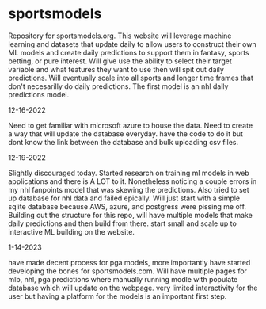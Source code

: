 # sportsmodels

Repository for sportsmodels.org. This website will leverage machine learning and datasets that update daily to allow users to construct their own ML models and create daily predictions to support them in fantasy, sports betting, or pure interest. Will give use the ability to select their target variable and what features they want to use then will spit out daily predictions. Will eventually scale into all sports and longer time frames that don't necesarilly do daily predictions. The first model is an nhl daily predictions model.


12-16-2022

Need to get familiar with microsoft azure to house the data. Need to create a way that will update the database everyday. have the code to do it but dont know the link between the database and bulk uploading csv files.

12-19-2022

Slightly discouraged today. Started research on training ml models in web applications and there is A LOT to it. Nonetheless noticing a couple errors in my nhl fanpoints model that was skewing the predictions. Also tried to set up database for nhl data and failed epically. Will just start with a simple sqlite database because AWS, azure, and postgress were pissing me off. Building out the structure for this repo, will have multiple models that make daily predictions and then build from there. start small and scale up to interactive ML building on the website.

1-14-2023

have made decent process for pga models, more importantly have started developing the bones for sportsmodels.com. Will have multiple pages for mlb, nhl, pga predictions where manually running modle with populate database which will update on the webpage. very limited interactivity for the user but having a platform for the models is an important first step. 
